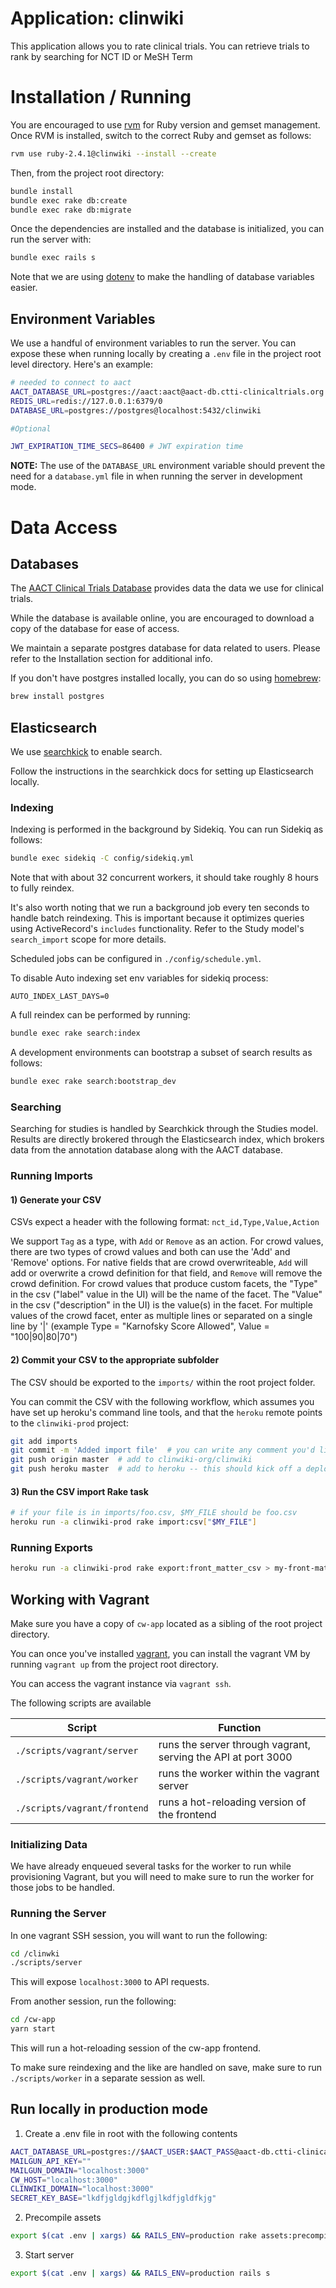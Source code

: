 # Application: clinwiki

This application allows you to rate clinical trials.
You can retrieve trials to rank by searching for NCT ID or MeSH Term

# Installation / Running

You are encouraged to use [rvm](https://rvm.io/) for Ruby version
and gemset management. Once RVM is installed, switch to the correct
Ruby and gemset as follows:

```bash
rvm use ruby-2.4.1@clinwiki --install --create
```

Then, from the project root directory:

```bash
bundle install
bundle exec rake db:create
bundle exec rake db:migrate
```

Once the dependencies are installed and the database is initialized,
you can run the server with:

```bash
bundle exec rails s
```

Note that we are using [dotenv](https://github.com/bkeepers/dotenv)
to make the handling of database variables easier.

## Environment Variables

We use a handful of environment variables to run the server.
You can expose these when running locally by creating a `.env`
file in the project root level directory. Here's an example:

```bash
# needed to connect to aact
AACT_DATABASE_URL=postgres://aact:aact@aact-db.ctti-clinicaltrials.org:5432/aact
REDIS_URL=redis://127.0.0.1:6379/0
DATABASE_URL=postgres://postgres@localhost:5432/clinwiki

#Optional

JWT_EXPIRATION_TIME_SECS=86400 # JWT expiration time
```

**NOTE:** The use of the `DATABASE_URL` environment variable should prevent
the need for a `database.yml` file in when running the server in development
mode.

# Data Access

## Databases

The [AACT Clinical Trials Database](http://aact.ctti-clinicaltrials.org/])
provides data the data we use for clinical trials.

While the database is available online,
you are encouraged to download a copy of the database for ease of access.

We maintain a separate postgres database for data related to users.
Please refer to the Installation section for additional info.

If you don't have postgres installed locally, you can do so using
[homebrew](https://brew.sh/):

```bash
brew install postgres
```

## Elasticsearch

We use [searchkick](https://github.com/ankane/searchkick) to enable search.

Follow the instructions in the searchkick docs for setting up Elasticsearch locally.

### Indexing

Indexing is performed in the background by Sidekiq. You can run Sidekiq as follows:

```bash
bundle exec sidekiq -C config/sidekiq.yml
```

Note that with about 32 concurrent workers, it should take roughly 8 hours to
fully reindex.

It's also worth noting that we run a background job every ten seconds to
handle batch reindexing. This is important because it optimizes queries using
ActiveRecord's `includes` functionality. Refer to the Study model's
`search_import` scope for more details.

Scheduled jobs can be configured in `./config/schedule.yml`.

To disable Auto indexing set env variables for sidekiq process:

```
AUTO_INDEX_LAST_DAYS=0
```

A full reindex can be performed by running:

```bash
bundle exec rake search:index
```

A development environments can bootstrap a subset of search results as follows:

```bash
bundle exec rake search:bootstrap_dev
```

### Searching

Searching for studies is handled by Searchkick through
the Studies model. Results are directly brokered through
the Elasticsearch index, which brokers data from
the annotation database along with the AACT database.

### Running Imports

#### 1) Generate your CSV

CSVs expect a header with the following format:
`nct_id,Type,Value,Action`

We support `Tag` as a type, with `Add` or `Remove` as an action.
For crowd values, there are two types of crowd values and both can use the 'Add' and 'Remove' options.
For native fields that are crowd overwriteable, `Add` will add or overwrite a crowd
definition for that field, and `Remove` will remove the crowd definition.
For crowd values that produce custom facets, the "Type" in the csv ("label" value in the UI) will be the name of the facet. The "Value" in the csv ("description" in the UI) is the value(s) in the facet. For multiple values of the crowd facet, enter as multiple lines or separated on a single line by '|' (example Type = "Karnofsky Score Allowed", Value = "100|90|80|70")

#### 2) Commit your CSV to the appropriate subfolder

The CSV should be exported to the `imports/` within the root project folder.

You can commit the CSV with the following workflow, which assumes
you have set up heroku's command line tools, and that the `heroku`
remote points to the `clinwiki-prod` project:

```bash
git add imports
git commit -m 'Added import file'  # you can write any comment you'd like
git push origin master  # add to clinwiki-org/clinwiki
git push heroku master  # add to heroku -- this should kick off a deploy
```

#### 3) Run the CSV import Rake task

```bash
# if your file is in imports/foo.csv, $MY_FILE should be foo.csv
heroku run -a clinwiki-prod rake import:csv["$MY_FILE"]
```

### Running Exports

```bash
heroku run -a clinwiki-prod rake export:front_matter_csv > my-front-matter.csv
```

## Working with Vagrant

Make sure you have a copy of `cw-app` located as a sibling of the root project
directory.

You can once you've installed [vagrant](https://www.vagrantup.com/),
you can install the vagrant VM by running `vagrant up` from the project
root directory.

You can access the vagrant instance via `vagrant ssh`.

The following scripts are available

| Script                       | Function                                                      |
| ---------------------------- | ------------------------------------------------------------- |
| `./scripts/vagrant/server`   | runs the server through vagrant, serving the API at port 3000 |
| `./scripts/vagrant/worker`   | runs the worker within the vagrant server                     |
| `./scripts/vagrant/frontend` | runs a hot-reloading version of the frontend                  |

### Initializing Data

We have already enqueued several tasks for the worker to run while
provisioning Vagrant, but you will need to make sure to run the worker
for those jobs to be handled.

### Running the Server

In one vagrant SSH session, you will want to run the following:

```bash
cd /clinwki
./scripts/server
```

This will expose `localhost:3000` to API requests.

From another session, run the following:

```bash
cd /cw-app
yarn start
```

This will run a hot-reloading session of the cw-app frontend.

To make sure reindexing and the like are handled on save,
make sure to run `./scripts/worker` in a separate session as well.

## Run locally in production mode

1. Create a .env file in root with the following contents

```bash
AACT_DATABASE_URL=postgres://$AACT_USER:$AACT_PASS@aact-db.ctti-clinicaltrials.org:5432/aact
MAILGUN_API_KEY=""
MAILGUN_DOMAIN="localhost:3000"
CW_HOST="localhost:3000"
CLINWIKI_DOMAIN="localhost:3000"
SECRET_KEY_BASE="lkdfjgldgjkdflgjlkdfjgldfkjg"
```

2. Precompile assets

```bash
export $(cat .env | xargs) && RAILS_ENV=production rake assets:precompile
```

3. Start server

```bash
export $(cat .env | xargs) && RAILS_ENV=production rails s
```
